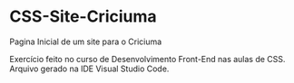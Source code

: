 # CSS-Site-Criciuma
Pagina Inicial de um site para o Criciuma 

Exercício feito no curso de Desenvolvimento Front-End nas aulas de CSS. 
Arquivo gerado na IDE Visual Studio Code. 
